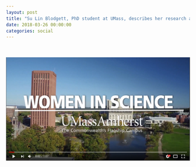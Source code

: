 ```yaml
---
layout: post
title: "Su Lin Blodgett, PhD student at UMass, describes her research and what makes CICS a great place for women graduate students"
date: 2018-03-26 00:00:00
categories: social
---
```

<br/><br/>
[![Su's experience](/images/su-youtube_video.png)](https://www.youtube.com/watch?v=wZMX8mb1ln8)







